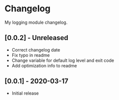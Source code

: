 # Changelog

My logging module changelog.

## [0.0.2] - Unreleased

- Correct changelog date
- Fix typo in readme
- Change variable for default log level and exit code
- Add optimization info to readme

## [0.0.1] - 2020-03-17

- Initial release
